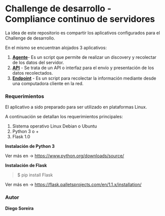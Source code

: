 # Challenge de desarrollo - Compliance continuo de servidores

La idea de este repositorio es compartir los aplicativos configurados para el Challenge de desarrollo.

En el mismo se encuentran alojados 3 aplicativos:

1. [**Agente**](https://github.com/dieguinsss/challenge/blob/master/App_01/Agente.md)- Es un script que permite de realizar un discovery y recolectar de los datos del servidor.
2. [**API**](https://github.com/dieguinsss/challenge/blob/master/App_01/API.md) - Se trata de un API o interfaz para el envío y presentación de los datos recolectados.
3. [**Endpoint**](https://github.com/dieguinsss/challenge/blob/master/App_02/03_endpoint.py) - Es un script para recolectar la información mediante desde una computadora cliente en la red.

### **Requerimientos**

El aplicativo a sido preparado para ser utilizado en plataformas Linux.

A continuación se detallan los requerimientos principales:
1. Sistema operativo Linux Debian o Ubuntu
2. Python 3 o +
3. Flask 1.0

**Instalación de Python 3**

Ver más en -> https://www.python.org/downloads/source/

**Instalación de Flask**

> $ pip install Flask

Ver más en -> https://flask.palletsprojects.com/en/1.1.x/installation/

### **Autor**

**Diego Soreira**
